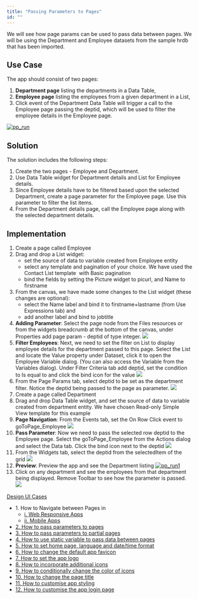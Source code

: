```yaml
---
title: "Passing Parameters to Pages"
id: ""
---
```


We will see how page params can be used to pass data between pages. We will be using the Department and Employee datasets from the sample hrdb that has been imported.

## Use Case

The app should consist of two pages:

1. **Department page** listing the departments in a Data Table,
2. **Employee page** listing the employees from a given department in a List,
3. Click event of the Department Data Table will trigger a call to the Employee page passing the deptid, which will be used to filter the employee details in the Employee page.

[![pp_run](../assets/pp_run.png)](../assets/pp_run.png)

## Solution

The solution includes the following steps:

1. Create the two pages - Employee and Department.
2. Use Data Table widget for Department details and List for Employee details.
3. Since Employee details have to be filtered based upon the selected Department, create a page parameter for the Employee page. Use this parameter to filter the list items.
4. From the Department details page, call the Employee page along with the selected department details.

## Implementation

1. Create a page called Employee
2. Drag and drop a List widget:
    - set the source of data to variable created from Employee entity
    - select any template and pagination of your choice. We have used the Contact List template  with Basic pagination
    - bind the fields by setting the Picture widget to picurl, and Name to firstname
3. From the canvas, we have made some changes to the List widget (these changes are optional):
    - select the Name label and bind it to firstname+lastname (from Use Expressions tab) and
    - add another label and bind to jobtitle
4. **Adding Parameter**: Select the page node from the Files resources or from the widgets breadcrumb at the bottom of the canvas, under Properties add page param - deptid of type integer. [![](../assets/pp_emp_param.png)](../assets/pp_emp_param.png)
5. **Filter Employees**: Next, we need to set the filter on List to display employee details for the department passed to this page. Select the List and locate the Value property under Dataset, click it to open the Employee Variable dialog. (You can also access the Variable from the Variables dialog). Under Filter Criteria tab add deptid, set the condition to Is equal to and click the bind icon for the value [![](../assets/pp_emp_lvdata.png)](../assets/pp_emp_lvdata.png)
6. From the Page Params tab, select deptid to be set as the department filter. Notice the deptid being passed to the page as parameter. [![](../assets/pp_emp_lvbind.png)](../assets/pp_emp_lvbind.png)
7. Create a page called Department
8. Drag and drop Data Table widget, and set the source of data to variable created from department entity. We have chosen Read-only Simple View template for this example
9. **Page Navigation**: From the Events tab, set the On Row Click event to goToPage\_Employee [![](../assets/pp_dept_event.png?v=200)](../assets/pp_dept_event.png?v=200)
10. **Pass Parameter**: Now we need to pass the selected row deptid to the Employee page. Select the goToPage\_Employee from the Actions dialog and select the Data tab. Click the bind icon next to the deptid [![](../assets/pp_dept_callvar.png)](../assets/pp_dept_callvar.png)
11. From the Widgets tab, select the deptid from the selectedItem of the grid [![](../assets/pp_dept_bind.png)](../assets/pp_dept_bind.png)
12. **Preview**: Preview the app and see the Department listing [![pp_run1](../assets/pp_run1.png)](../assets/pp_run1.png)
13. Click on any department and see the employees from that department being displayed. Remove Toolbar to see how the parameter is passed. [![](../assets/pp_run2.png)](../assets/pp_run2.png)

[Design UI Cases](/learn/app-development/ui-design/use-cases-ui-design/)

- 1\. How to Navigate between Pages in
    - [i. Web Responsive Apps](/learn/responsive-web/web-ui-design/#page-navigation)
    - [ii. Mobile Apps](/learn/hybrid-mobile/mobile-page-concepts/#page-navigation-actions)
- [2\. How to pass parameters to pages](/learn/how-tos/passing-parameters-pages/)
- [3\. How to pass parameters to partial pages](/learn/how-tos/passing-parameters-partial-page/)
- [4\. How to use static variable to pass data between pages](/learn/how-tos/use-static-variable-pass-data-pages/)
- [5\. How to set home page, language and date/time format](/learn/how-tos/setting-language-date-format/)
- [6\. How to change the default app favicon](/learn/how-tos/changing-default-favicon/)
- [7\. How to set the app logo](/learn/how-tos/changing-app-logo/)
- [8\. How to incorporate additional icons](/learn/how-tos/incorporating-additional-icons/)
- [9\. How to conditionally change the color of icons](/learn/how-tos/displaying-icon-color-based-upon-condition/)
- [10\. How to change the page title](/learn/how-tos/changing-page-title/)
- [11\. How to customise app styling](/learn/how-tos/customise-app-style/)
- [12\. How to customise the app login page](/learn/how-tos/customise-login-page/)
